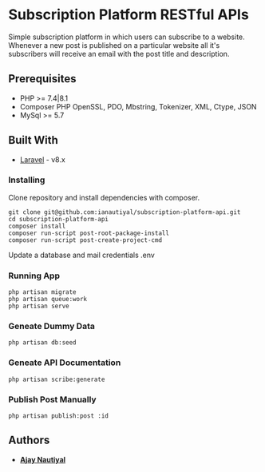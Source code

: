 # Subscription Platform RESTful APIs

Simple subscription platform in which users can subscribe to a website. Whenever a new post is published on a particular website all it's subscribers will receive an email with the post title and description.

## Prerequisites

-   PHP >= 7.4|8.1
-   Composer PHP OpenSSL, PDO, Mbstring, Tokenizer, XML, Ctype, JSON
-   MySql >= 5.7

## Built With

-   [Laravel](https://laravel.com/docs/8.x) - v8.x

### Installing

Clone repository and install dependencies with composer.

```
git clone git@github.com:ianautiyal/subscription-platform-api.git
cd subscription-platform-api
composer install
composer run-script post-root-package-install
composer run-script post-create-project-cmd
```

Update a database and mail credentials .env

### Running App

```
php artisan migrate
php artisan queue:work
php artisan serve
```

### Geneate Dummy Data

```
php artisan db:seed
```

### Geneate API Documentation

```
php artisan scribe:generate
```

### Publish Post Manually

```
php artisan publish:post :id
```

## Authors

-   [**Ajay Nautiyal**](https://github.com/ianautiyal)
